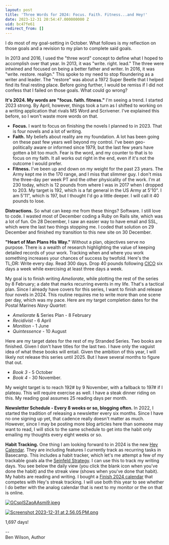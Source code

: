```yaml
---
layout: post
title: 'Three Words for 2024: Focus. Faith. Fitness...and Hey!'
date: 2023-12-31 20:54:47.000000000 Z
uid: bc47fe61
redirect_from: []
---
```

I do most of my goal-setting in October. What follows is my reflection on those goals and a revision to my plan to complete said goals.  
  
In 2013 and 2016, I used the "three word" concept to define what I hoped to accomplish over that year. In 2013, it was "write. right. lead." The three were intwined and focused on being a better father and writer. In 2016, it was "write. restore. realign." This spoke to my need to stop floundering as a writer and leader. The "restore" was about a 1972 Super Beetle that I helped find its final resting place. Before going further, I would be remiss if I did not confess that I failed on those goals. What could go wrong?  
  
**It's 2024. My words are "focus. faith. fitness."** I'm seeing a trend. I started 2023 strong. By April, however, things took a turn as I shifted to working on a writing application that rivals MS Word and Scrivener. I've explained this before, so I won't waste more words on that.  
  

- **Focus.** I want to focus on finishing the novels I planned to in 2023. That is four novels and a lot of writing.
- **Faith.** My beliefs about reality are my foundation. A lot has been going on these past few years well beyond my control. I've been geo-politically aware or informed since 1979, but the last few years have gotten a bit too much. Fear is the word, and my counter to that is to focus on my faith. It all works out right in the end, even if it's not the outcome I would prefer.
- **Fitness.** I've been up and down on my weight for the past 23 years. The Army kept me in the 170 range, and I miss that slimmer guy. I don't miss the three-day per week PT and the other physicality of the work. I'm at 230 today, which is 12 pounds from where I was in 2017 when I dropped to 203. My target is 192, which is a fat general in the US Army at 5'10". I am 5'11", which is 197, but I thought I'd go a little deeper. I will call it 40 pounds to lose.&nbsp;

  
**Distractions.** So what can keep me from these things? Software. I still love to code. I wasted most of December coding a Ruby on Rails site, which was a lot of fun. On 28 December, I saw an easier way to have email and SSL, which were the last two things stopping me. I coded that solution on 29 December and finished my transition to this new site on 30 December.  
  
**"Heart of Man Plans His Way."** Without a plan, objectives serve no purpose. There is a wealth of research highlighting the value of keeping detailed records of your work. Tracking when and where you work something increases your chances of success by twofold. Here's the TL;DR: Write every day. Read 300 days. Drop 40 pounds following [CICO](https://www.healthline.com/nutrition/cico-diet) six days a week while exercising at least three days a week.  
   
My goal is to finish writing _Ameliorate_, while plotting the rest of the series by 8 February; a date that marks recurring events in my life. That's a tactical plan. Since I already have covers for this series, I want to finish and release four novels in 2024. This routine requires me to write more than one scene per day, which was my pace. Here are my target completion dates for the Postal Marines _Navy Quartet_:

- _Ameliorate_ & Series Plan - 8 February
- _Recidivist_ - 6 April
- _Monition_ - 1 June
- _Quintessence_ - 10 August

  
Here are my target dates for the rest of my Stranded Series. Two books are finished. Given I don't have titles for the last two. I have only the vaguist idea of what these books will entail. Given the ambition of this year, I will likely not release this series until 2025. But I have several months to figure that out.

- _Book 3_ - 5 October
- _Book 4_ - 30 November.

  
My weight target is to reach 192# by 9 November, with a fallback to 197# if I plateau. This will require exercise as well. I have a steak dinner riding on this. My reading goal assumes 25 reading days per month.

  
**Newsletter Schedule - Every 8 weeks or so, blogging often.** In 2022, I started the tradition of releasing a newsletter every six months. Since I have no one signing up yet, that cadence really doesn't matter as much. However, since I may be posting more blog articles here than someone may want to read, I will stick to the same schedule to get into the habit only emailing my thoughts every eight weeks or so.

  
**Habit Tracking.** One thing I am looking forward to in 2024 is the new [Hey Calendar](https://twitter.com/jasonfried/status/1740896488765694186). They are including features I currently track as recurring tasks in Basecamp. This includes a habit tracker, which let's me attempt a few of my trackable goals ala the [Seinfeld Strategy](https://jamesclear.com/stop-procrastinating-seinfeld-strategy). I can use this to track my writing days. You see below the daily view (you click the blank icon when you've done the habit) and the streak view (shows when you've done that habit). My habits are reading and writing. I bought a [Finish 2024 calendar](https://www.neuyear.net/products/finish-year) that competes with Hey's streak tracking. I will use both this year to see whether I do better with the analog calendar that is next to my monitor or the on that is online.   
  

[![GCsplSZaoAAsmi9.jpeg](https://world.hey.com/benwilson/bc47fe61/representations/eyJfcmFpbHMiOnsibWVzc2FnZSI6IkJBaHNLd2NvWC9wWSIsImV4cCI6bnVsbCwicHVyIjoiYmxvYl9pZCJ9fQ==--21c3453494e5536e69fbfccaad079e1da15b387b/eyJfcmFpbHMiOnsibWVzc2FnZSI6IkJBaDdDam9MWm05eWJXRjBTU0lKYW5CbFp3WTZCa1ZVT2hSeVpYTnBlbVZmZEc5ZmJHbHRhWFJiQjJrQ2dBZHBBZ0FGT2d4eGRXRnNhWFI1YVVzNkMyeHZZV1JsY25zR09nbHdZV2RsTURvTlkyOWhiR1Z6WTJWVSIsImV4cCI6bnVsbCwicHVyIjoidmFyaWF0aW9uIn19--824130a6fd2f596d29a6d245cf773fab0beee210/GCsplSZaoAAsmi9.jpeg)](https://world.hey.com/benwilson/bc47fe61/blobs/eyJfcmFpbHMiOnsibWVzc2FnZSI6IkJBaHNLd2NvWC9wWSIsImV4cCI6bnVsbCwicHVyIjoiYmxvYl9pZCJ9fQ==--21c3453494e5536e69fbfccaad079e1da15b387b/GCsplSZaoAAsmi9.jpeg?disposition=attachment "Download GCsplSZaoAAsmi9.jpeg")
  
  
  

[![Screenshot 2023-12-31 at 2.56.05 PM.png](https://world.hey.com/benwilson/bc47fe61/representations/eyJfcmFpbHMiOnsibWVzc2FnZSI6IkJBaHNLd2VTZC9wWSIsImV4cCI6bnVsbCwicHVyIjoiYmxvYl9pZCJ9fQ==--58c750014bfdb56f5bb685736c80cd126689b6ae/eyJfcmFpbHMiOnsibWVzc2FnZSI6IkJBaDdDam9MWm05eWJXRjBTU0lJY0c1bkJqb0dSVlE2RkhKbGMybDZaVjkwYjE5c2FXMXBkRnNIYVFLQUIya0NBQVU2REhGMVlXeHBkSGxwU3pvTGJHOWhaR1Z5ZXdZNkNYQmhaMlV3T2cxamIyRnNaWE5qWlZRPSIsImV4cCI6bnVsbCwicHVyIjoidmFyaWF0aW9uIn19--946116ea0c454412635aa7309bd9472bf633014c/Screenshot%202023-12-31%20at%202.56.05%E2%80%AFPM.png)](https://world.hey.com/benwilson/bc47fe61/blobs/eyJfcmFpbHMiOnsibWVzc2FnZSI6IkJBaHNLd2VTZC9wWSIsImV4cCI6bnVsbCwicHVyIjoiYmxvYl9pZCJ9fQ==--58c750014bfdb56f5bb685736c80cd126689b6ae/Screenshot%202023-12-31%20at%202.56.05%E2%80%AFPM.png?disposition=attachment "Download Screenshot 2023-12-31 at 2.56.05 PM.png")
  
1,697 days!  
  

--&nbsp;  
Ben Wilson, Author

